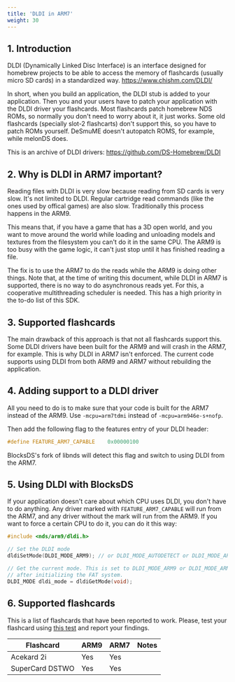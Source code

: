 ```yaml
---
title: 'DLDI in ARM7'
weight: 30
---
```


## 1. Introduction

DLDI (Dynamically Linked Disc Interface) is an interface designed for homebrew
projects to be able to access the memory of flashcards (usually micro SD cards)
in a standardized way. https://www.chishm.com/DLDI/

In short, when you build an application, the DLDI stub is added to your
application. Then you and your users have to patch your application with the
DLDI driver your flashcards. Most flashcards patch homebrew NDS ROMs, so
normally you don't need to worry about it, it just works. Some old flashcards
(specially slot-2 flashcarts) don't support this, so you have to patch ROMs
yourself. DeSmuME doesn't autopatch ROMS, for example, while melonDS does.

This is an archive of DLDI drivers: https://github.com/DS-Homebrew/DLDI

## 2. Why is DLDI in ARM7 important?

Reading files with DLDI is very slow because reading from SD cards is very slow.
It's not limited to DLDI. Regular cartridge read commands (like the ones used by
offical games) are also slow. Traditionally this process happens in the ARM9.

This means that, if you have a game that has a 3D open world, and you want to
move around the world while loading and unloading models and textures from the
filesystem you can't do it in the same CPU. The ARM9 is too busy with the game
logic, it can't just stop until it has finished reading a file.

The fix is to use the ARM7 to do the reads while the ARM9 is doing other things.
Note that, at the time of writing this document, while DLDI in ARM7 is
supported, there is no way to do asynchronous reads yet. For this, a cooperative
multithreading scheduler is needed. This has a high priority in the to-do list
of this SDK.

## 3. Supported flashcards

The main drawback of this approach is that not all flashcards support this. Some
DLDI drivers have been built for the ARM9 and will crash in the ARM7, for
example. This is why DLDI in ARM7 isn't enforced. The current code supports
using DLDI from both ARM9 and ARM7 without rebuilding the application.

## 4. Adding support to a DLDI driver

All you need to do is to make sure that your code is built for the ARM7 instead
of the ARM9. Use `-mcpu=arm7tdmi` instead of `-mcpu=arm946e-s+nofp`.

Then add the following flag to the features entry of your DLDI header:

```c
#define FEATURE_ARM7_CAPABLE    0x00000100
```

BlocksDS's fork of libnds will detect this flag and switch to using DLDI from
the ARM7.

## 5. Using DLDI with BlocksDS

If your application doesn't care about which CPU uses DLDI, you don't have to do
anything. Any driver marked with `FEATURE_ARM7_CAPABLE` will run from the
ARM7, and any driver without the mark will run from the ARM9. If you want to
force a certain CPU to do it, you can do it this way:

```c
#include <nds/arm9/dldi.h>

// Set the DLDI mode
dldiSetMode(DLDI_MODE_ARM9); // or DLDI_MODE_AUTODETECT or DLDI_MODE_ARM7

// Get the current mode. This is set to DLDI_MODE_ARM9 or DLDI_MODE_ARM7
// after initializing the FAT system.
DLDI_MODE dldi_mode = dldiGetMode(void);
```

## 6. Supported flashcards

This is a list of flashcards that have been reported to work. Please, test your
flashcard using
[this test](https://github.com/blocksds/sdk/tree/master/tests/filesystem/dldi_arm9_arm7)
and report your findings.

Flashcard       | ARM9 | ARM7 | Notes
----------------|------|------|------
Acekard 2i      | Yes  | Yes  |
SuperCard DSTWO | Yes  | Yes  |
